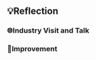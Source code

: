 ## 💡Reflection

<h3>🌐Industry Visit and Talk</h3>
<p align= "justify">




  
<h3>🌟Improvement</h3>

</p>
